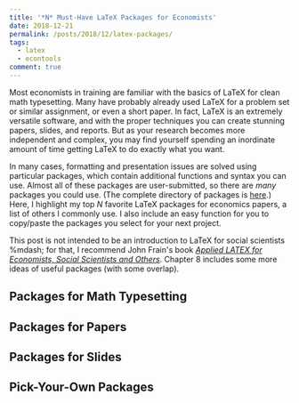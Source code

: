 ```yaml
---
title: '*N* Must-Have LaTeX Packages for Economists'
date: 2018-12-21
permalink: /posts/2018/12/latex-packages/
tags:
  - latex
  - econtools
comment: true
---
```


Most economists in training are familiar with the basics of LaTeX for clean math typesetting. Many have probably already used LaTeX for a problem set or similar assignment, or even a short paper. In fact, LaTeX is an extremely versatile software, and with the proper techniques you can create stunning papers, slides, and reports. But as your research becomes more independent and complex, you may find yourself spending an inordinate amount of time getting LaTeX to do exactly what you want. 

In many cases, formatting and presentation issues are solved using particular packages, which contain additional functions and syntax you can use. Almost all of these packages are user-submitted, so there are *many* packages you could use. (The complete directory of packages is [here](https://ctan.org/pkg?lang=en).) Here, I highlight my top *N* favorite LaTeX packages for economics papers, a list of others I commonly use. I also include an easy function for you to copy/paste the packages you select for your next project. 

This post is not intended to be an introduction to LaTeX for social scientists %mdash; for that, I recommend John Frain's book [*Applied LATEX for Economists, Social Scientists and Others*](http://www.tcd.ie/Economics/TEP/2014/TEP0214.pdf). Chapter 8 includes some more ideas of useful packages (with some overlap). 

## Packages for Math Typesetting

## Packages for Papers

## Packages for Slides

## Pick-Your-Own Packages
